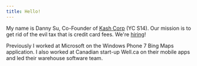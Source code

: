 ```yaml
---
title: Hello!
---
```

My name is Danny Su, Co-Founder of [Kash Corp][1] (YC S14). Our mission is to get rid of
the evil tax that is credit card fees. We're [hiring][2]!

Previously I worked at Microsoft on the Windows Phone 7 Bing Maps application. I
also worked at Canadian start-up Well.ca on their mobile apps and led their
warehouse software team.

  [1]: http://withkash.com
  [2]: https://jobs.lever.co/kash
